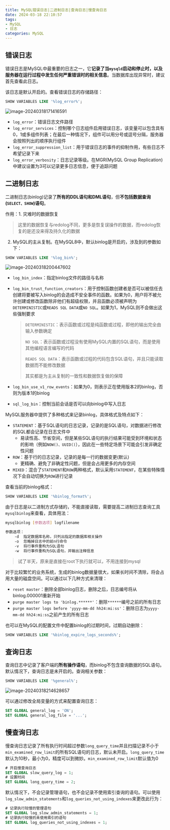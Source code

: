 ```yaml
---
title: MySQL错误日志|二进制日志|查询日志|慢查询日志
date: 2024-03-18 22:10:57
tags: 
- MySQL
- 日志
categories: MySQL
---
```

## 错误日志

错误日志是MySQL中最重要的日志之一，它**记录了当`mysqld`启动和停止时，以及服务器在运行过程中发生任何严重错误时的相关信息**。当数据库出现异常时，建议首先查看此日志。

该日志是默认开启的。查看错误日志的存储路径：

```sql
SHOW VARIABLES LIKE '%log_error%';
```

![image-20240318171416591](https://b1ngsha-blog.oss-cn-beijing.aliyuncs.com/image-20240318171416591.png)

* `log_error`：错误日志文件路径
* `log_error_services`：控制哪个日志组件启用错误日志，该变量可以包含具有0，1或多组件列表；在最后一种情况下，组件可以用分号或逗号分隔，服务器会按照列出的顺序执行组件
* `log_error_suppression_list`：用于错误日志的事件的抑制作用，有些日志不希望记录下来
* `log_error_verbosity`：日志记录等级。在MGR(MySQL Group Replication)中建议设置为3可以记录更多日志信息，便于追踪问题



## 二进制日志

二进制日志(binlog)记录了**所有的DDL语句和DML语句**，但**不包括数据查询(`SELECT、SHOW`)语句**。

作用：1. 灾难时的数据恢复

> 这里的数据恢复与redolog不同，更多是恢复误操作的数据，而redolog恢复的是还没来得及持久化的数据

2. MySQL的主从复制。在MySQL8中，默认binlog是开启的，涉及到的参数如下：

```sql
SHOW VARIABLES LIKE '%log_bin%';
```

![image-20240318200447602](https://b1ngsha-blog.oss-cn-beijing.aliyuncs.com/image-20240318200447602.png)

* `log_bin_index`：指定binlog文件的路径与名称

* `log_bin_trust_function_creators`：用于控制函数创建者是否可以被信任去创建将要被写入binlog的会造成不安全事件的函数。如果为0，用户将不被允许创建或修改函数除非他们有超级权限，并且函数必须被声明为`DETERMINISTIC`或`READS SQL DATA`或`NO SQL`。如果为1，MySQL则不会做出这些强制要求

  > `DETERMINISTIC`：表示函数或过程是纯函数或过程，即他的输出完全由输入参数确定
  >
  > `NO SQL`：表示函数或过程没有使用MySQL内置的SQL语句，而是使用其他编程语言编写的代码
  >
  > `READS SQL DATA`：表示函数或过程的代码包含SQL语句，并且只能读取数据而不能修改数据
  >
  > 其实都是为主从复制的一致性和数据恢复做的保障

* `log_bin_use_v1_row_events`：如果为0，则表示正在使用版本2的binlog，否则为版本1的binlog
* `sql_log_bin`：控制当前会话是否可以向binlog中写入日志



MySQL服务器中提供了多种格式来记录binlog，具体格式及特点如下：

* `STATEMENT`：基于SQL语句的日志记录，记录的是SQL语句，对数据进行修改的SQL都会记录在日志文件中
  * 易读性高、节省空间，但是某些SQL语句的执行结果可能受到环境和状态的影响（例如`NOW()、UUID()`），因此在一些特定场景下可能会引发非确定性问题
* `ROW`：基于行的日志记录，记录的是每一行的数据变更(默认)
  * 更精确、避免了非确定性问题，但是会占用更多的内存空间
* `MIXED`：混合了`STATEMENT`和`ROW`两种格式，默认采用`STATEMENT`，在某些特殊情况下会自动切换为`ROW`进行记录



查看当前的binlog格式：

```sql
SHOW VARIABLES LIKE '%binlog_format%';
```



由于日志是以二进制方式存储的，不能直接读取，需要提高二进制日志查询工具`mysqlbinlog`来查看，具体用法：

```bash
mysqlbinlog [参数选项] logfilename

参数选项：
	-d	指定数据库名称，只列出指定的数据库相关操作
	-o	忽略掉日志中的前n行命令
	-v	将行事件重构为SQL语句
	-w	将行事件重构为SQL语句，并输出注释信息
```

> 试了半天，原来是直接在root下执行就可以，不用连接到mysql



对于比较繁忙的业务系统，生成的binlog数据量很大，如果长时间不清除，将会占用大量的磁盘空间。可以通过以下几种方式来清理：

* `reset master`：删除全部binlog日志，删除之后，日志编号将从binlog.000001重新开始
* `purge master logs to 'binlog.******'`：删除`******`编号之前的所有日志
* `purge master logs before 'yyyy-mm-dd hh24:mi:ss'`：删除日志为`yyyy-mm-dd hh24:mi:ss`之前产生的所有日志

也可以在MySQL的配置文件中配置binlog的过期时间，过期自动删除：

```sql
SHOW VARIABLES LIKE '%binlog_expire_logs_seconds%';
```



## 查询日志

查询日志中记录了客户端的**所有操作语句**，而binlog不包含查询数据的SQL语句。默认情况下，查询日志是未开启的。查询相关参数：

```sql
SHOW VARIABLES LIKE '%general%';
```

![image-20240318214628657](https://b1ngsha-blog.oss-cn-beijing.aliyuncs.com/image-20240318214628657.png)



可以通过修改全局变量的方式来配置查询日志：

```sql
SET GLOBAL general_log = 'ON';
SET GLOBAL general_log_file = '...';
```



## 慢查询日志

慢查询日志记录了所有执行时间超过参数`long_query_time`并且扫描记录不小于`min_examined_row_limit`的所有SQL语句的日志，默认未开启。`long_query_time`默认为10秒，最小为0，精度可以到微妙。`min_examined_row_limit`默认值为0

```sql
# 开启慢查询日志
SET GLOBAL slow_query_log = 1;
# 设置时间
SET GLOBAL long_query_time = 2;
```



默认情况下，不会记录管理语句，也不会记录不使用索引查询的语句。可以使用`log_slow_admin_statements`和`log_queries_not_using_indexes`来更改此行为：

```sql
# 记录执行较慢的管理语句
SET GLOBAL log_slow_admin_statements = 1;
# 记录执行较慢的未使用索引的语句
SET GLOBAL log_queries_not_using_indexes = 1;
```

